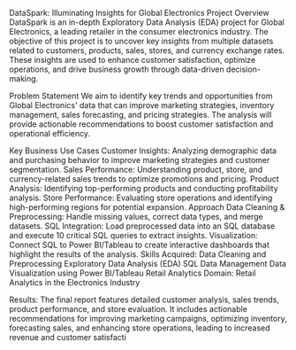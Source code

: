 DataSpark: Illuminating Insights for Global Electronics Project Overview DataSpark is an in-depth Exploratory Data Analysis (EDA) project for Global Electronics, a leading retailer in the consumer electronics industry. The objective of this project is to uncover key insights from multiple datasets related to customers, products, sales, stores, and currency exchange rates. These insights are used to enhance customer satisfaction, optimize operations, and drive business growth through data-driven decision-making.

Problem Statement We aim to identify key trends and opportunities from Global Electronics' data that can improve marketing strategies, inventory management, sales forecasting, and pricing strategies. The analysis will provide actionable recommendations to boost customer satisfaction and operational efficiency.

Key Business Use Cases Customer Insights: Analyzing demographic data and purchasing behavior to improve marketing strategies and customer segmentation. Sales Performance: Understanding product, store, and currency-related sales trends to optimize promotions and pricing. Product Analysis: Identifying top-performing products and conducting profitability analysis. Store Performance: Evaluating store operations and identifying high-performing regions for potential expansion. Approach Data Cleaning & Preprocessing: Handle missing values, correct data types, and merge datasets. SQL Integration: Load preprocessed data into an SQL database and execute 10 critical SQL queries to extract insights. Visualization: Connect SQL to Power BI/Tableau to create interactive dashboards that highlight the results of the analysis. Skills Acquired: Data Cleaning and Preprocessing Exploratory Data Analysis (EDA) SQL Data Management Data Visualization using Power BI/Tableau Retail Analytics Domain: Retail Analytics in the Electronics Industry

Results: The final report features detailed customer analysis, sales trends, product performance, and store evaluation. It includes actionable recommendations for improving marketing campaigns, optimizing inventory, forecasting sales, and enhancing store operations, leading to increased revenue and customer satisfacti

